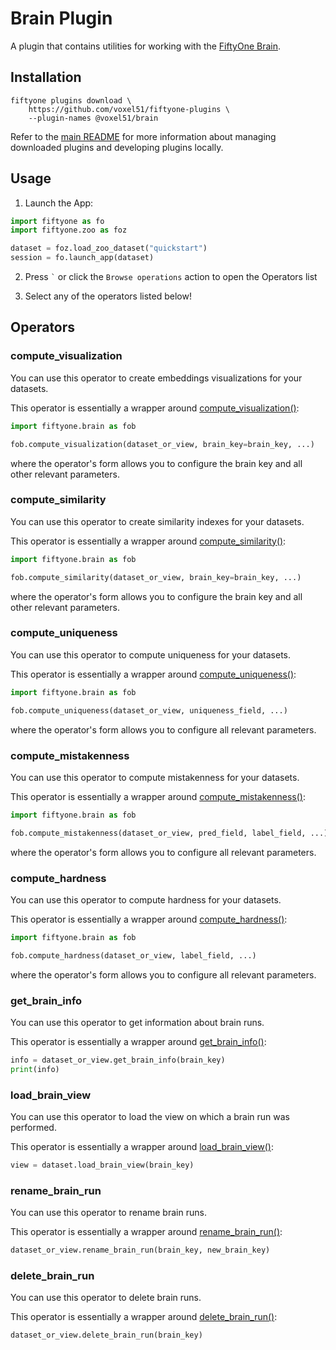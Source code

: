 # Brain Plugin

A plugin that contains utilities for working with the
[FiftyOne Brain](https://docs.voxel51.com/user_guide/brain.html).

## Installation

```shell
fiftyone plugins download \
    https://github.com/voxel51/fiftyone-plugins \
    --plugin-names @voxel51/brain
```

Refer to the [main README](https://github.com/voxel51/fiftyone-plugins) for
more information about managing downloaded plugins and developing plugins
locally.

## Usage

1.  Launch the App:

```py
import fiftyone as fo
import fiftyone.zoo as foz

dataset = foz.load_zoo_dataset("quickstart")
session = fo.launch_app(dataset)
```

2.  Press `` ` `` or click the `Browse operations` action to open the Operators
    list

3.  Select any of the operators listed below!

## Operators

### compute_visualization

You can use this operator to create embeddings visualizations for your
datasets.

This operator is essentially a wrapper around
[compute_visualization()](https://docs.voxel51.com/user_guide/brain.html#visualizing-embeddings):

```py
import fiftyone.brain as fob

fob.compute_visualization(dataset_or_view, brain_key=brain_key, ...)
```

where the operator's form allows you to configure the brain key and all other
relevant parameters.

### compute_similarity

You can use this operator to create similarity indexes for your datasets.

This operator is essentially a wrapper around
[compute_similarity()](https://docs.voxel51.com/user_guide/brain.html#similarity):

```py
import fiftyone.brain as fob

fob.compute_similarity(dataset_or_view, brain_key=brain_key, ...)
```

where the operator's form allows you to configure the brain key and all other
relevant parameters.

### compute_uniqueness

You can use this operator to compute uniqueness for your datasets.

This operator is essentially a wrapper around
[compute_uniqueness()](https://docs.voxel51.com/user_guide/brain.html#image-uniqueness):

```py
import fiftyone.brain as fob

fob.compute_uniqueness(dataset_or_view, uniqueness_field, ...)
```

where the operator's form allows you to configure all relevant parameters.

### compute_mistakenness

You can use this operator to compute mistakenness for your datasets.

This operator is essentially a wrapper around
[compute_mistakenness()](https://docs.voxel51.com/user_guide/brain.html#label-mistakes):

```py
import fiftyone.brain as fob

fob.compute_mistakenness(dataset_or_view, pred_field, label_field, ...)
```

where the operator's form allows you to configure all relevant parameters.

### compute_hardness

You can use this operator to compute hardness for your datasets.

This operator is essentially a wrapper around
[compute_hardness()](https://docs.voxel51.com/user_guide/brain.html#sample-hardness):

```py
import fiftyone.brain as fob

fob.compute_hardness(dataset_or_view, label_field, ...)
```

where the operator's form allows you to configure all relevant parameters.

### get_brain_info

You can use this operator to get information about brain runs.

This operator is essentially a wrapper around
[get_brain_info()](https://docs.voxel51.com/api/fiftyone.core.collections.html#fiftyone.core.collections.SampleCollection.get_brain_info):

```py
info = dataset_or_view.get_brain_info(brain_key)
print(info)
```

### load_brain_view

You can use this operator to load the view on which a brain run was performed.

This operator is essentially a wrapper around
[load_brain_view()](https://docs.voxel51.com/api/fiftyone.core.collections.html#fiftyone.core.collections.SampleCollection.load_brain_view):

```py
view = dataset.load_brain_view(brain_key)
```

### rename_brain_run

You can use this operator to rename brain runs.

This operator is essentially a wrapper around
[rename_brain_run()](https://docs.voxel51.com/api/fiftyone.core.collections.html#fiftyone.core.collections.SampleCollection.rename_brain_run):

```py
dataset_or_view.rename_brain_run(brain_key, new_brain_key)
```

### delete_brain_run

You can use this operator to delete brain runs.

This operator is essentially a wrapper around
[delete_brain_run()](https://docs.voxel51.com/api/fiftyone.core.collections.html#fiftyone.core.collections.SampleCollection.delete_brain_run):

```py
dataset_or_view.delete_brain_run(brain_key)
```
